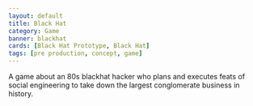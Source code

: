```yaml
---
layout: default
title: Black Hat
category: Game
banner: blackhat
cards: [Black Hat Prototype, Black Hat]
tags: [pre production, concept, game]
---
```

A game about an 80s blackhat hacker who plans and executes feats of social engineering to take down the largest conglomerate business in history.
